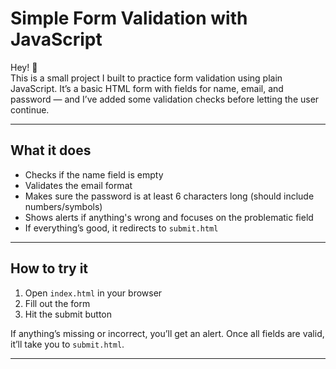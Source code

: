 
# Simple Form Validation with JavaScript

Hey! 👋  
This is a small project I built to practice form validation using plain JavaScript. It’s a basic HTML form with fields for name, email, and password — and I’ve added some validation checks before letting the user continue.

---

## What it does

- Checks if the name field is empty
- Validates the email format
- Makes sure the password is at least 6 characters long (should include numbers/symbols)
- Shows alerts if anything's wrong and focuses on the problematic field
- If everything’s good, it redirects to `submit.html`

---

## How to try it

1. Open `index.html` in your browser
2. Fill out the form
3. Hit the submit button

If anything’s missing or incorrect, you’ll get an alert. Once all fields are valid, it’ll take you to `submit.html`.

---
